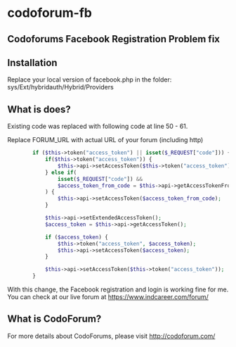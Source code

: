 # codoforum-fb

## Codoforums Facebook Registration Problem fix

## Installation
Replace your local version of facebook.php in the folder: sys/Ext/hybridauth/Hybrid/Providers 

## What is does?
Existing code was replaced with following code at line 50 - 61. 

Replace FORUM_URL with actual URL of your forum (including http)

```php
		if ($this->token("access_token") || isset($_REQUEST["code"])) {
			if($this->token("access_token")) {
				$this->api->setAccessToken($this->token("access_token"));
			} else if(
				isset($_REQUEST["code"]) &&
				$access_token_from_code = $this->api->getAccessTokenFromCode($_REQUEST["code"], "FORUM_URL/uni_login/authorize?hauth.done=Facebook")
			) {
				$this->api->setAccessToken($access_token_from_code);
			}

			$this->api->setExtendedAccessToken();
			$access_token = $this->api->getAccessToken();

			if ($access_token) {
				$this->token("access_token", $access_token);
				$this->api->setAccessToken($access_token);
			}

			$this->api->setAccessToken($this->token("access_token"));
		}
```

With this change, the Facebook registration and login is working fine for me. You can check at our live forum at https://www.indcareer.com/forum/

## What is CodoForum? 
For more details about CodoForums, please visit http://codoforum.com/


